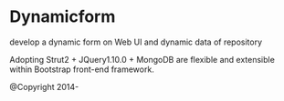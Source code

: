 Dynamicform
===========

develop a dynamic form on Web UI and dynamic data of repository


Adopting Strut2 + JQuery1.10.0 + MongoDB are flexible and extensible within Bootstrap front-end framework.

@Copyright 2014-

